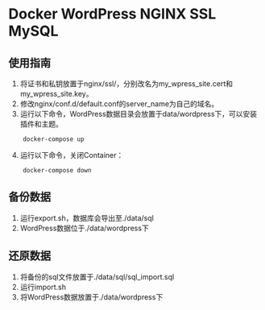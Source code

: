 # Docker WordPress NGINX SSL MySQL

## 使用指南

1. 将证书和私钥放置于nginx/ssl/，分别改名为my_wpress_site.cert和my_wpress_site.key。
2. 修改nginx/conf.d/default.conf的server_name为自己的域名。
3. 运行以下命令，WordPress数据目录会放置于data/wordpress下，可以安装插件和主题。
```
    docker-compose up
```
4. 运行以下命令，关闭Container：
```
    docker-compose down
```

## 备份数据

1. 运行export.sh，数据库会导出至./data/sql
2. WordPress数据位于./data/wordpress下

## 还原数据

1. 将备份的sql文件放置于./data/sql/sql_import.sql
2. 运行import.sh
3. 将WordPress数据放置于./data/wordpress下